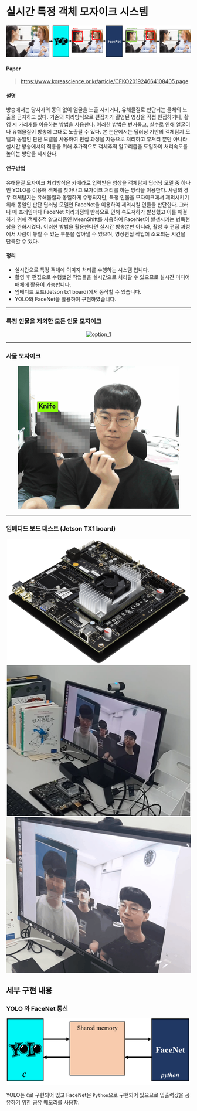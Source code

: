 # 실시간 특정 객체 모자이크 시스템
   
<p align="center">
<img src="./image/model.png" alt="model"/>
</p>

#### Paper
> https://www.koreascience.or.kr/article/CFKO201924664108405.page

#### 설명
방송에서는 당사자의 동의 없이 얼굴을 노출 시키거나, 유해물질로 판단되는 물체의 노출을 금지하고 있다. 기존의 처리방식으로 편집자가 촬영된 영상을 직접 편집하거나, 촬영 시 가리개를 이용하는 방법을 사용한다. 이러한 방법은 번거롭고, 실수로 인해 얼굴이나 유해물질이 방송에 그대로 노출될 수 있다. 본 논문에서는 딥러닝 기반의 객체탐지 모델과 동일인 판단 모델을 사용하여 편집 과정을 자동으로 처리하고 후처리 뿐만 아니라 실시간 방송에서의 적용을 위해 추가적으로 객체추적 알고리즘을 도입하여 처리속도를 높이는 방안을 제시한다.

#### 연구방법
유해물질 모자이크 처리방식은 카메라로 입력받은 영상을 객체탐지 딥러닝 모델 중 하나인 YOLO를 이용해 객체를 찾아내고 모자이크 처리를 하는 방식을 이용한다. 사람의 경우 객체탐지는 유해물질과 동일하게 수행되지만, 특정 인물을 모자이크에서 제외시키기 위해 동일인 판단 딥러닝 모델인 FaceNet을 이용하여 제외시킬 인물을 판단한다. 그러나 매 프레임마다 FaceNet 처리과정의 반복으로 인해 속도저하가 발생했고 이를 해결하기 위해 객체추적 알고리즘인 MeanShift를 사용하여 FaceNet이 발생시키는 병목현상을 완화시켰다. 이러한 방법을 활용한다면 실시간 방송뿐만 아니라, 촬영 후 편집 과정에서 사람이 놓칠 수 있는 부분을 잡아낼 수 있으며, 영상편집 작업에 소요되는 시간을 단축할 수 있다.

#### 정리
* 실시간으로 특정 객체에 이미지 처리를 수행하는 시스템 입니다.   
* 촬영 후 편집으로 수행했던 작업들을 실시간으로 처리할 수 있으므로 실시간 미디어 매체에 활용이 가능합니다.   
* 임베디드 보드(Jetson tx1 board)에서 동작할 수 있습니다.   
* YOLO와 FaceNet을 활용하여 구현하였습니다.

***

### 특정 인물을 제외한 모든 인물 모자이크

<p align="center">
<img src="./image/option_1_test.gif" alt="option_1"/>
</p>

***

### 사물 모자이크

<p align="center">
<img src="./image/option_2_test.gif" alt="option_2"/>
</p>

***

### 임베디드 보드 테스트 (Jetson TX1 board)

<p align="center">
  <img src="./image/JTX1_devkit.png" alt="JTX1_devkit" style="width:500px;"/>
<img src="./image/board_test_image.png" alt="board_test_image" style="width:500px;"/>
<img src="./image/board_test.gif" alt="board_test"/>
</p>

## 세부 구현 내용
### YOLO 와 FaceNet 통신

<p align="center">
<img src="./image/shared_memory.png" alt="model_connection" style="width:500px;"/>
</p>

YOLO는 `C`로 구현되어 있고 FaceNet은 `Python`으로 구현되어 있으므로 입출력값을 공유하기 위한 공유 메모리를 사용함.

